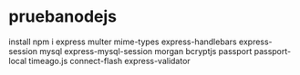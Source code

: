 # pruebanodejs

install
npm i express multer mime-types express-handlebars express-session mysql express-mysql-session morgan bcryptjs passport passport-local timeago.js connect-flash express-validator
